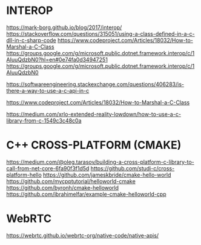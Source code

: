 
INTEROP
=======
https://mark-borg.github.io/blog/2017/interop/
https://stackoverflow.com/questions/315051/using-a-class-defined-in-a-c-dll-in-c-sharp-code
https://www.codeproject.com/Articles/18032/How-to-Marshal-a-C-Class
https://groups.google.com/g/microsoft.public.dotnet.framework.interop/c/1AIuuQdzbN0?hl=en#0e74fa0d34947251
https://groups.google.com/g/microsoft.public.dotnet.framework.interop/c/1AIuuQdzbN0

https://softwareengineering.stackexchange.com/questions/406283/is-there-a-way-to-use-a-c-api-in-c

https://www.codeproject.com/Articles/18032/How-to-Marshal-a-C-Class


https://medium.com/xrlo-extended-reality-lowdown/how-to-use-a-c-library-from-c-1549c3c48c0a


C++ CROSS-PLATFORM (CMAKE)
==========================
https://medium.com/@oleg.tarasov/building-a-cross-platform-c-library-to-call-from-net-core-6fa90f3f1d5d
https://github.com/studi-c/cross-platform-hello
https://github.com/jameskbride/cmake-hello-world
https://github.com/mycpptutorial/helloworld-cmake
https://github.com/byronh/cmake-helloworld
https://github.com/ibrahimelfar/example-cmake-helloworld-cpp


WebRTC
======
https://webrtc.github.io/webrtc-org/native-code/native-apis/
